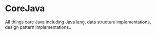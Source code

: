 # CoreJava

All things core Java including Java lang, data structure implementations, design pattern implementations..
